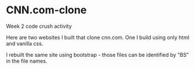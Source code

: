 # CNN.com-clone
Week 2 code crush activity



Here are two websites I built that clone cnn.com. One I build using only html and vanilla css.

I rebuilt the same site using bootstrap - those files can be identified by "BS" in the file names.
